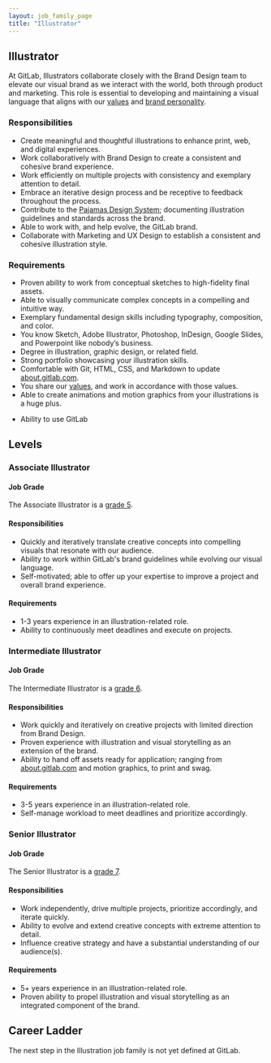 ```yaml
---
layout: job_family_page
title: "Illustrator"
---
```


## Illustrator

At GitLab, Illustrators collaborate closely with the Brand Design team to elevate our visual brand as we interact with the world, both through product and marketing. This role is essential to developing and maintaining a visual language that aligns with our [values](https://about.gitlab.com/handbook/values/) and [brand personality](https://design.gitlab.com/brand-get-started/brand-personality).

### Responsibilities

- Create meaningful and thoughtful illustrations to enhance print, web, and digital experiences.
- Work collaboratively with Brand Design to create a consistent and cohesive brand experience.
- Work efficiently on multiple projects with consistency and exemplary attention to detail.
- Embrace an iterative design process and be receptive to feedback throughout the process.
- Contribute to the [Pajamas Design System](https://design.gitlab.com/); documenting illustration guidelines and standards across the brand.
- Able to work with, and help evolve, the GitLab brand.
- Collaborate with Marketing and UX Design to establish a consistent and cohesive illustration style.

### Requirements

- Proven ability to work from conceptual sketches to high-fidelity final assets.
- Able to visually communicate complex concepts in a compelling and intuitive way.
- Exemplary fundamental design skills including typography, composition, and color.
- You know Sketch, Adobe Illustrator, Photoshop, InDesign, Google Slides, and Powerpoint like nobody’s business.
- Degree in illustration, graphic design, or related field.
- Strong portfolio showcasing your illustration skills.
- Comfortable with Git, HTML, CSS, and Markdown to update [about.gitlab.com](https://about.gitlab.com/).
- You share our [values](/handbook/values/), and work in accordance with those values.
- Able to create animations and motion graphics from your illustrations is a huge plus.
* Ability to use GitLab

## Levels

### Associate Illustrator

#### Job Grade

The Associate Illustrator is a [grade 5](/handbook/total-rewards/compensation/compensation-calculator/#gitlab-job-grades).

#### Responsibilities
- Quickly and iteratively translate creative concepts into compelling visuals that resonate with our audience.
- Ability to work within GitLab's brand guidelines while evolving our visual language.
- Self-motivated; able to offer up your expertise to improve a project and overall brand experience.

#### Requirements

- 1-3 years experience in an illustration-related role.
- Ability to continuously meet deadlines and execute on projects.

### Intermediate Illustrator

#### Job Grade

The Intermediate Illustrator is a [grade 6](/handbook/total-rewards/compensation/compensation-calculator/#gitlab-job-grades).

#### Responsibilities
- Work quickly and iteratively on creative projects with limited direction from Brand Design.
- Proven experience with illustration and visual storytelling as an extension of the brand.
- Ability to hand off assets ready for application; ranging from [about.gitlab.com](https://about.gitlab.com/) and motion graphics, to print and swag.

#### Requirements

- 3-5 years experience in an illustration-related role.
- Self-manage workload to meet deadlines and prioritize accordingly.

### Senior Illustrator

#### Job Grade

The Senior Illustrator is a [grade 7](/handbook/total-rewards/compensation/compensation-calculator/#gitlab-job-grades).

#### Responsibilities
- Work independently, drive multiple projects, prioritize accordingly, and iterate quickly.
- Ability to evolve and extend creative concepts with extreme attention to detail.
- Influence creative strategy and have a substantial understanding of our audience(s).

#### Requirements

- 5+ years experience in an illustration-related role.
- Proven ability to propel illustration and visual storytelling as an integrated component of the brand.

## Career Ladder

The next step in the Illustration job family is not yet defined at GitLab. 
